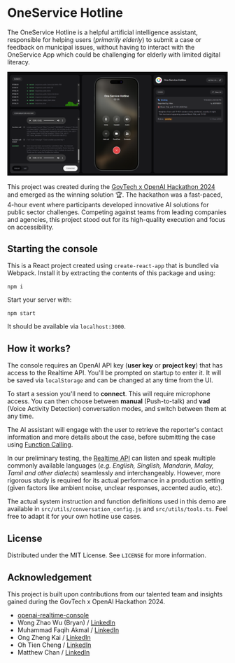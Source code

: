 # OneService Hotline

The OneService Hotline is a helpful artificial intelligence assistant, responsible for helping users (*primarily elderly*) to submit a case or feedback on municipal issues, without having to interact with the OneService App which could be challenging for elderly with limited digital literacy.

<img src="./readme/demo.png" width="800" />

This project was created during the [GovTech x OpenAI Hackathon 2024](https://www.tech.gov.sg/media/events/govtech-openai-hackathon-2024/) and emerged as the winning solution 🏆. The hackathon was a fast-paced, 4-hour event where participants developed innovative AI solutions for public sector challenges. Competing against teams from leading companies and agencies, this project stood out for its high-quality execution and focus on accessibility.

## Starting the console

This is a React project created using `create-react-app` that is bundled via Webpack.
Install it by extracting the contents of this package and using:

```shell
npm i
```

Start your server with:

```shell
npm start
```

It should be available via `localhost:3000`.

## How it works?

The console requires an OpenAI API key (**user key** or **project key**) that has access to the Realtime API.
You'll be prompted on startup to enter it. It will be saved via `localStorage` and can be changed at any time from the UI.

To start a session you'll need to **connect**. This will require microphone access.
You can then choose between **manual** (Push-to-talk) and **vad** (Voice Activity Detection) conversation modes, and switch between them at any time.

The AI assistant will engage with the user to retrieve the reporter's contact information and more details about the case, before submitting the case using [Function Calling](https://platform.openai.com/docs/guides/function-calling).

In our preliminary testing, the [Realtime API](https://platform.openai.com/docs/guides/realtime) can listen and speak multiple commonly available languages (*e.g. English, Singlish, Mandarin, Malay, Tamil and other dialects*) seamlessly and interchangeably. However, more rigorous study is required for its actual performance in a production setting (given factors like ambient noise, unclear responses, accented audio, etc).

The actual system instruction and function definitions used in this demo are available in `src/utils/conversation_config.js` and `src/utils/tools.ts`. Feel free to adapt it for your own hotline use cases.

## License
Distributed under the MIT License. See `LICENSE` for more information.

## Acknowledgement

This project is built upon contributions from our talented team and insights gained during the GovTech x OpenAI Hackathon 2024.

- [openai-realtime-console](https://github.com/openai/openai-realtime-console)
- Wong Zhao Wu (Bryan) / [LinkedIn](https://www.linkedin.com/in/zw-wong/)
- Muhammad Faqih Akmal / [LinkedIn](https://www.linkedin.com/in/faqih-akmal/)
- Ong Zheng Kai / [LinkedIn](https://www.linkedin.com/in/ong-zheng-kai)
- Oh Tien Cheng / [LinkedIn](https://www.linkedin.com/in/ohtiencheng)
- Matthew Chan / [LinkedIn](https://www.linkedin.com/in/matthew-chan-8905071bb)

